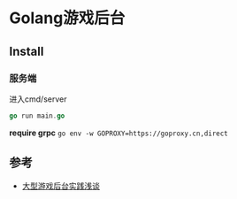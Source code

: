 # Golang游戏后台

## Install

### 服务端

进入cmd/server
```go
go run main.go
```


**require grpc**
`go env -w GOPROXY=https://goproxy.cn,direct`


## 参考

- [大型游戏后台实践浅谈](https://zhuanlan.zhihu.com/p/369395867)

